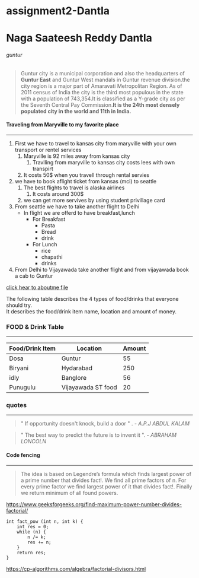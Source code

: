# assignment2-Dantla
# Naga Saateesh Reddy Dantla
###### guntur

>Guntur city is a municipal corporation and also the headquarters of **Guntur East** and Guntur West mandals in Guntur revenue division.the city region is a major part of Amaravati Metropolitan Region. As of 2011 census of India the city is the third most populous in the state with a population of 743,354.It is classified as a Y-grade city as per the Seventh Central Pay Commission.**It is the 24th most densely populated city in the world and 11th in India.**

#### Traveling from Maryville to my favorite place 

---

1. First we have to travel to kansas city from maryville with your own transport or rentel services
    1. Maryville is 92 miles away from kansas city 
        1.  Travlling from maryville to kansas city  costs lees with own transpirt 
    2.  It costs 50$ when you travell through rental servies
2. we have to book aflight ticket from kansas (mci) to seattle
    1. The best flights to travel is alaska airlines
        1. It costs around 300$ 
    2. we can get more servives by using student privillage card 
3. From seattle we have to take another flight to Delhi
    * In flight we are offerd to have breakfast,lunch
        * For Breakfast 
            * Pasta 
            * Bread
            * drink 
        * For Lunch
            * rice
            * chapathi
            * drinks
4. From Delhi to Vijayawada take another flight and from vijayawada book a cab to Guntur

[click hear to aboutme file](AboutMe.md)


The following table describes the 4 types of food/drinks that everyone should try.<br>
It describes the food/drink item name, location and amount of money.
 
### FOOD & Drink Table
 
---
 
| Food/Drink Item | Location | Amount |
|   ----------    |  -----   |   ---- | 
| Dosa | Guntur | 55 |
| Biryani | Hydarabad | 250 |
| idly | Banglore | 56 |
| Punugulu | Vijayawada ST food | 20 | 

### quotes

---

> " If opportunity doesn't knock, build a door " .  - *A.P.J ABDUL KALAM*
 
> " The best way to predict the future is to invent it ". - *ABRAHAM LONCOLN*

#### Code fencing

---

> The idea is based on Legendre’s formula which finds largest power of a prime number that divides fact!. We find all prime factors of n. For every prime factor we find largest power of it that divides fact!. Finally we return minimum of all found powers. 

<https://www.geeksforgeeks.org/find-maximum-power-number-divides-factorial/>

```
int fact_pow (int n, int k) {
    int res = 0;
    while (n) {
        n /= k;
        res += n;
    }
    return res;
}

```
<https://cp-algorithms.com/algebra/factorial-divisors.html>
